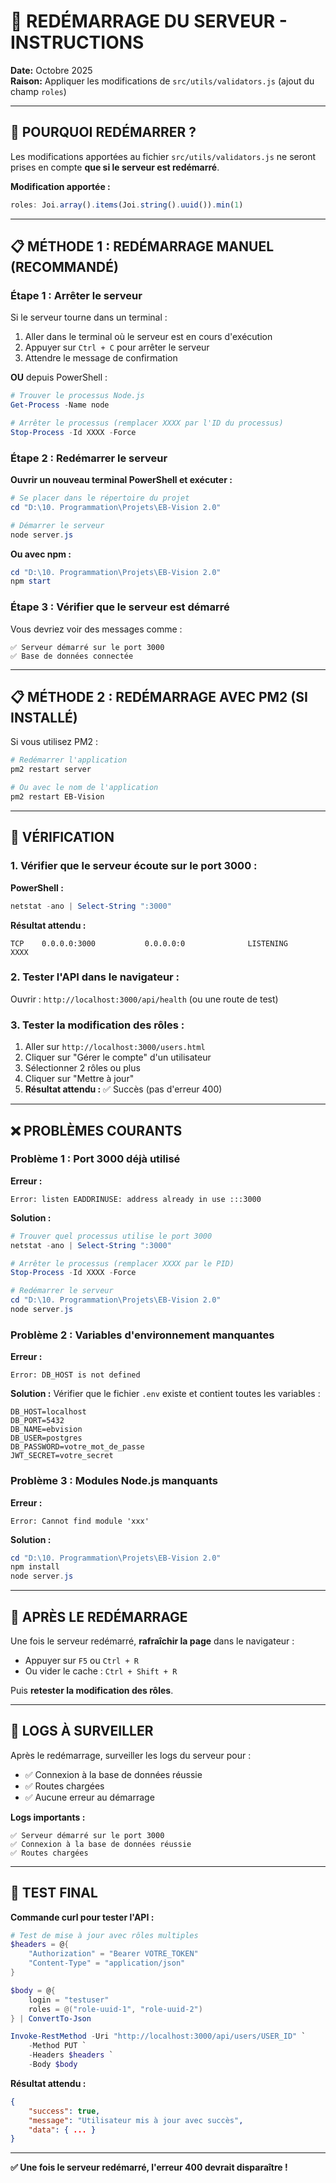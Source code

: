 # 🔄 REDÉMARRAGE DU SERVEUR - INSTRUCTIONS

**Date:** Octobre 2025  
**Raison:** Appliquer les modifications de `src/utils/validators.js` (ajout du champ `roles`)

---

## 🎯 **POURQUOI REDÉMARRER ?**

Les modifications apportées au fichier `src/utils/validators.js` ne seront prises en compte **que si le serveur est redémarré**.

**Modification apportée :**
```javascript
roles: Joi.array().items(Joi.string().uuid()).min(1)
```

---

## 📋 **MÉTHODE 1 : REDÉMARRAGE MANUEL (RECOMMANDÉ)**

### **Étape 1 : Arrêter le serveur**

Si le serveur tourne dans un terminal :
1. Aller dans le terminal où le serveur est en cours d'exécution
2. Appuyer sur `Ctrl + C` pour arrêter le serveur
3. Attendre le message de confirmation

**OU** depuis PowerShell :
```powershell
# Trouver le processus Node.js
Get-Process -Name node

# Arrêter le processus (remplacer XXXX par l'ID du processus)
Stop-Process -Id XXXX -Force
```

### **Étape 2 : Redémarrer le serveur**

**Ouvrir un nouveau terminal PowerShell et exécuter :**

```powershell
# Se placer dans le répertoire du projet
cd "D:\10. Programmation\Projets\EB-Vision 2.0"

# Démarrer le serveur
node server.js
```

**Ou avec npm :**
```powershell
cd "D:\10. Programmation\Projets\EB-Vision 2.0"
npm start
```

### **Étape 3 : Vérifier que le serveur est démarré**

Vous devriez voir des messages comme :
```
✅ Serveur démarré sur le port 3000
✅ Base de données connectée
```

---

## 📋 **MÉTHODE 2 : REDÉMARRAGE AVEC PM2 (SI INSTALLÉ)**

Si vous utilisez PM2 :

```bash
# Redémarrer l'application
pm2 restart server

# Ou avec le nom de l'application
pm2 restart EB-Vision
```

---

## 🧪 **VÉRIFICATION**

### **1. Vérifier que le serveur écoute sur le port 3000 :**

**PowerShell :**
```powershell
netstat -ano | Select-String ":3000"
```

**Résultat attendu :**
```
TCP    0.0.0.0:3000           0.0.0.0:0              LISTENING       XXXX
```

### **2. Tester l'API dans le navigateur :**

Ouvrir : `http://localhost:3000/api/health` (ou une route de test)

### **3. Tester la modification des rôles :**

1. Aller sur `http://localhost:3000/users.html`
2. Cliquer sur "Gérer le compte" d'un utilisateur
3. Sélectionner 2 rôles ou plus
4. Cliquer sur "Mettre à jour"
5. **Résultat attendu :** ✅ Succès (pas d'erreur 400)

---

## ❌ **PROBLÈMES COURANTS**

### **Problème 1 : Port 3000 déjà utilisé**

**Erreur :**
```
Error: listen EADDRINUSE: address already in use :::3000
```

**Solution :**
```powershell
# Trouver quel processus utilise le port 3000
netstat -ano | Select-String ":3000"

# Arrêter le processus (remplacer XXXX par le PID)
Stop-Process -Id XXXX -Force

# Redémarrer le serveur
cd "D:\10. Programmation\Projets\EB-Vision 2.0"
node server.js
```

### **Problème 2 : Variables d'environnement manquantes**

**Erreur :**
```
Error: DB_HOST is not defined
```

**Solution :**
Vérifier que le fichier `.env` existe et contient toutes les variables :
```
DB_HOST=localhost
DB_PORT=5432
DB_NAME=ebvision
DB_USER=postgres
DB_PASSWORD=votre_mot_de_passe
JWT_SECRET=votre_secret
```

### **Problème 3 : Modules Node.js manquants**

**Erreur :**
```
Error: Cannot find module 'xxx'
```

**Solution :**
```powershell
cd "D:\10. Programmation\Projets\EB-Vision 2.0"
npm install
node server.js
```

---

## 🚀 **APRÈS LE REDÉMARRAGE**

Une fois le serveur redémarré, **rafraîchir la page** dans le navigateur :
- Appuyer sur `F5` ou `Ctrl + R`
- Ou vider le cache : `Ctrl + Shift + R`

Puis **retester la modification des rôles**.

---

## 📝 **LOGS À SURVEILLER**

Après le redémarrage, surveiller les logs du serveur pour :
- ✅ Connexion à la base de données réussie
- ✅ Routes chargées
- ✅ Aucune erreur au démarrage

**Logs importants :**
```
✅ Serveur démarré sur le port 3000
✅ Connexion à la base de données réussie
✅ Routes chargées
```

---

## 🎯 **TEST FINAL**

**Commande curl pour tester l'API :**
```powershell
# Test de mise à jour avec rôles multiples
$headers = @{
    "Authorization" = "Bearer VOTRE_TOKEN"
    "Content-Type" = "application/json"
}

$body = @{
    login = "testuser"
    roles = @("role-uuid-1", "role-uuid-2")
} | ConvertTo-Json

Invoke-RestMethod -Uri "http://localhost:3000/api/users/USER_ID" `
    -Method PUT `
    -Headers $headers `
    -Body $body
```

**Résultat attendu :**
```json
{
    "success": true,
    "message": "Utilisateur mis à jour avec succès",
    "data": { ... }
}
```

---

**✅ Une fois le serveur redémarré, l'erreur 400 devrait disparaître !**


